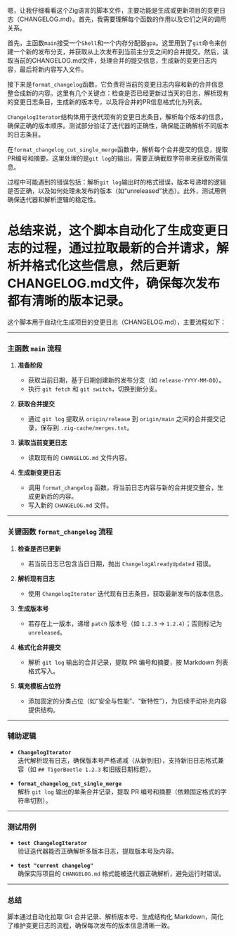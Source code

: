 嗯，让我仔细看看这个Zig语言的脚本文件，主要功能是生成或更新项目的变更日志（CHANGELOG.md）。首先，我需要理解每个函数的作用以及它们之间的调用关系。

首先，主函数`main`接受一个`Shell`和一个内存分配器`gpa`。这里用到了`git`命令来创建一个新的发布分支，并获取从上次发布到当前主分支之间的合并提交。然后，读取当前的CHANGELOG.md文件，处理合并的提交信息，生成新的变更日志内容，最后将新内容写入文件。

接下来是`format_changelog`函数，它负责将当前的变更日志内容和新的合并信息整合成新的内容。这里有几个关键点：检查是否已经更新过当天的日志，解析现有的变更日志条目，生成新的版本号，以及将合并的PR信息格式化为列表。

`ChangelogIterator`结构体用于迭代现有的变更日志条目，解析每个版本的信息，确保正确的版本顺序。测试部分验证了迭代器的正确性，确保能正确解析不同版本的日志条目。

在`format_changelog_cut_single_merge`函数中，解析每个合并提交的信息，提取PR编号和摘要。这里处理的是`git log`的输出，需要正确截取字符串来获取所需信息。

过程中可能遇到的错误包括：解析`git log`输出时的格式错误，版本号递增的逻辑是否正确，以及如何处理未发布的版本（如“unreleased”状态）。此外，测试用例确保迭代器和解析逻辑的稳定性。

总结来说，这个脚本自动化了生成变更日志的过程，通过拉取最新的合并请求，解析并格式化这些信息，然后更新CHANGELOG.md文件，确保每次发布都有清晰的版本记录。
================================================
这个脚本用于自动化生成项目的变更日志（CHANGELOG.md），主要流程如下：

---

### **主函数 `main` 流程**
1. **准备阶段**  
   - 获取当前日期，基于日期创建新的发布分支（如 `release-YYYY-MM-DD`）。
   - 执行 `git fetch` 和 `git switch`，切换到新分支。

2. **获取合并提交**  
   - 通过 `git log` 提取从 `origin/release` 到 `origin/main` 之间的合并提交记录，保存到 `.zig-cache/merges.txt`。

3. **读取当前变更日志**  
   - 读取现有的 `CHANGELOG.md` 文件内容。

4. **生成新变更日志**  
   - 调用 `format_changelog` 函数，将当前日志内容与新的合并提交整合，生成更新后的内容。
   - 写入新的 `CHANGELOG.md` 文件。

---

### **关键函数 `format_changelog` 流程**
1. **检查是否已更新**  
   - 若当前日志已包含当日日期，抛出 `ChangelogAlreadyUpdated` 错误。

2. **解析现有日志**  
   - 使用 `ChangelogIterator` 迭代现有日志条目，获取最新发布的版本信息。

3. **生成版本号**  
   - 若存在上一版本，递增 `patch` 版本号（如 `1.2.3` → `1.2.4`）；否则标记为 `unreleased`。

4. **格式化合并提交**  
   - 解析 `git log` 输出的合并记录，提取 PR 编号和摘要，按 Markdown 列表格式写入。

5. **填充模板占位符**  
   - 添加固定的分类占位（如“安全与性能”、“新特性”），为后续手动补充内容提供结构。

---

### **辅助逻辑**
- **`ChangelogIterator`**  
  迭代解析现有日志，确保版本号严格递减（从新到旧），支持新旧日志格式兼容（如 `## TigerBeetle 1.2.3` 和旧版日期标题）。

- **`format_changelog_cut_single_merge`**  
  解析 `git log` 输出的单条合并记录，提取 PR 编号和摘要（依赖固定格式的字符串切割）。

---

### **测试用例**
- **`test ChangelogIterator`**  
  验证迭代器能否正确解析多版本日志，提取版本号及内容。

- **`test "current changelog"`**  
  确保实际项目的 `CHANGELOG.md` 格式能被迭代器正确解析，避免运行时错误。

---

### **总结**
脚本通过自动化拉取 Git 合并记录、解析版本号、生成结构化 Markdown，简化了维护变更日志的流程，确保每次发布的版本信息清晰一致。